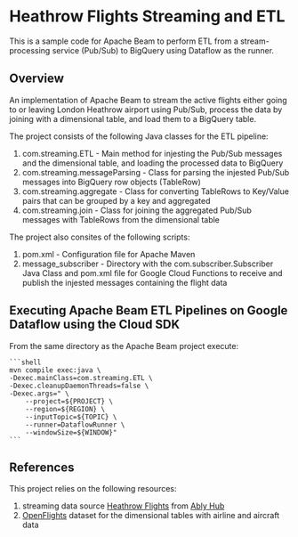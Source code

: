 # Heathrow Flights Streaming and ETL
This is a sample code for Apache Beam to perform ETL from a stream-processing service (Pub/Sub) to BigQuery using Dataflow as the runner. 

## Overview
An implementation of Apache Beam to stream the active flights either going to or leaving London Heathrow airport using Pub/Sub, process the data by joining with a dimensional table, and load them to a BigQuery table. 

The project consists of the following Java classes for the ETL pipeline:

1. com.streaming.ETL - Main method for injesting the Pub/Sub messages and the dimensional table, and loading the processed data to BigQuery
2. com.streaming.messageParsing - Class for parsing the injested Pub/Sub messages into BigQuery row objects (TableRow)
3. com.streaming.aggregate - Class for converting TableRows to Key/Value pairs that can be grouped by a key and aggregated
4. com.streaming.join - Class for joining the aggregated Pub/Sub messages with TableRows from the dimensional table 

The project also consites of the following scripts:

1. pom.xml - Configuration file for Apache Maven
2. message_subscriber - Directory with the com.subscriber.Subscriber Java Class and pom.xml file for Google Cloud Functions to receive and publish the injested messages containing the flight data

## Executing Apache Beam ETL Pipelines on Google Dataflow using the Cloud SDK

From the same directory as the Apache Beam project execute:

    ```shell
    mvn compile exec:java \
    -Dexec.mainClass=com.streaming.ETL \
    -Dexec.cleanupDaemonThreads=false \
    -Dexec.args=" \
        --project=${PROJECT} \
        --region=${REGION} \
        --inputTopic=${TOPIC} \
        --runner=DataflowRunner \
        --windowSize=${WINDOW}"
    ```

## References

This project relies on the following resources:

1. streaming data source [Heathrow Flights](https://ably.com/hub/ably-flightradar24/heathrow-flights) from [Ably Hub](https://ably.com/hub)
2. [OpenFlights](https://github.com/jpatokal/openflights) dataset for the dimensional tables with airline and aircraft data